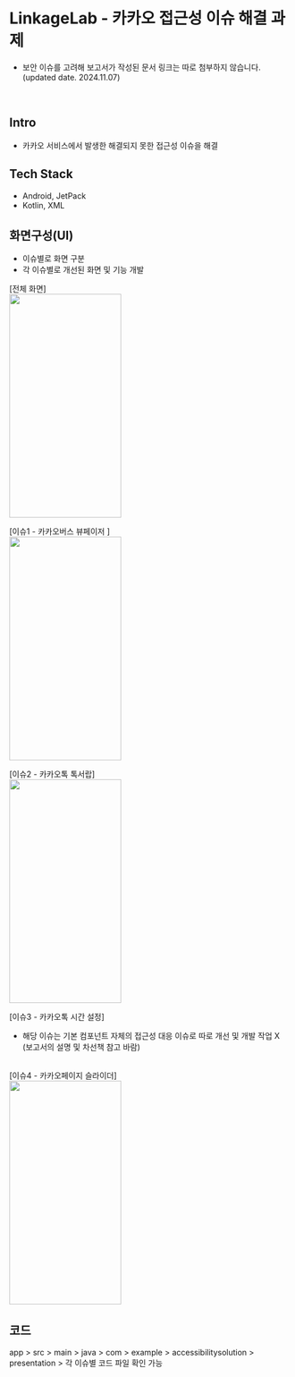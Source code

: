 # LinkageLab - 카카오 접근성 이슈 해결 과제 
* 보안 이슈를 고려해 보고서가 작성된 문서 링크는 따로 첨부하지 않습니다.
(updated date. 2024.11.07)
</br>

## Intro
- 카카오 서비스에서 발생한 해결되지 못한 접근성 이슈을 해결

## Tech Stack
- Android, JetPack
- Kotlin, XML


## 화면구성(UI)
- 이슈별로 화면 구분
- 각 이슈별로 개선된 화면 및 기능 개발 

[전체 화면]</br>
<img src="https://github.com/user-attachments/assets/56006b00-7f06-4f24-a2ab-e152def7192c" width="200" height="400"/>

[이슈1 - 카카오버스 뷰페이저 ]</br>
<img src="https://github.com/user-attachments/assets/30680fc9-5e29-44bc-a654-9407ffca778b" width="200" height="400"/>


[이슈2 - 카카오톡 톡서랍]</br>
<img src="https://github.com/user-attachments/assets/504b13b2-4dcd-4383-87f5-6eee5c48d889" width="200" height="400"/>


[이슈3 - 카카오톡 시간 설정]</br>
* 해당 이슈는 기본 컴포넌트 자체의 접근성 대응 이슈로 따로 개선 및 개발 작업 X (보고서의 설명 및 차선책 참고 바람)
</br>
[이슈4 - 카카오페이지 슬라이더]</br>
<img src="https://github.com/user-attachments/assets/b315ee3b-dd21-4b18-adee-e5608fd97ea8" width="200" height="400"/>


## 코드
app > src > main > java > com > example > accessibilitysolution > presentation > 각 이슈별 코드 파일 확인 가능
